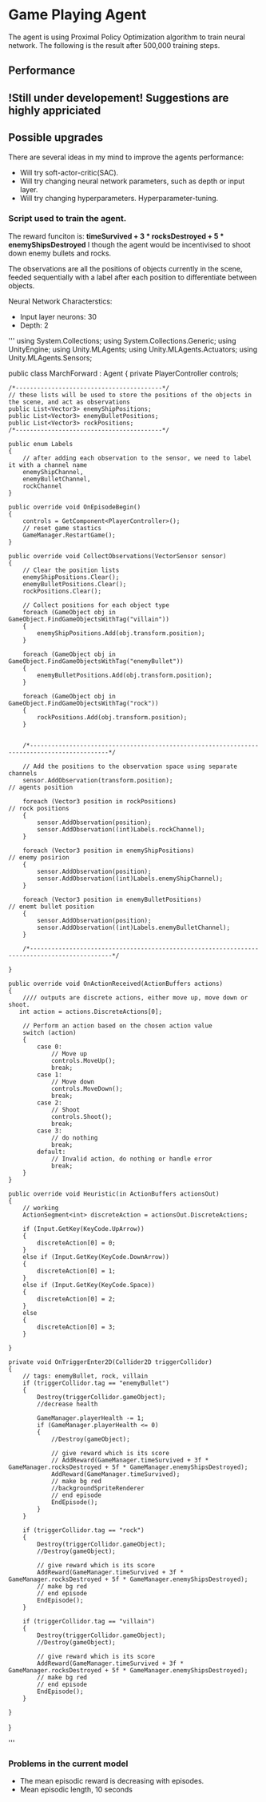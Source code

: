 # Game Playing Agent
The agent is using Proximal Policy Optimization algorithm to train neural network.
The following is the result after 500,000 training steps.

## Performance



## !Still under developement! Suggestions are highly appriciated

## Possible upgrades

There are several ideas in my mind to improve the agents performance:
* Will try soft-actor-critic(SAC).
* Will try changing neural network parameters, such as depth or input layer.
* Will try changing hyperparameters. Hyperparameter-tuning.

### Script used to train the agent. 

The reward funciton is:
    **timeSurvived + 3 * rocksDestroyed + 5 * enemyShipsDestroyed**
I though the agent would be incentivised to shoot down enemy bullets and rocks.

The observations are all the positions of objects currently in the scene, feeded sequentially
with a label after each position to differentiate between objects.

Neural Network Characterstics:
* Input layer neurons: 30
* Depth: 2

'''
using System.Collections;
using System.Collections.Generic;
using UnityEngine;
using Unity.MLAgents;
using Unity.MLAgents.Actuators;
using Unity.MLAgents.Sensors;

public class MarchForward : Agent
{
    private PlayerController controls;

    /*-----------------------------------------*/
    // these lists will be used to store the positions of the objects in the scene, and act as observations
    public List<Vector3> enemyShipPositions;
    public List<Vector3> enemyBulletPositions;
    public List<Vector3> rockPositions;
    /*-----------------------------------------*/

    public enum Labels
    {
        // after adding each observation to the sensor, we need to label it with a channel name
        enemyShipChannel,
        enemyBulletChannel,
        rockChannel
    }

    public override void OnEpisodeBegin()
    {
        controls = GetComponent<PlayerController>();
        // reset game stastics
        GameManager.RestartGame();
    }

    public override void CollectObservations(VectorSensor sensor)
    {
        // Clear the position lists
        enemyShipPositions.Clear();
        enemyBulletPositions.Clear();
        rockPositions.Clear();

        // Collect positions for each object type
        foreach (GameObject obj in GameObject.FindGameObjectsWithTag("villain"))
        {
            enemyShipPositions.Add(obj.transform.position);
        }

        foreach (GameObject obj in GameObject.FindGameObjectsWithTag("enemyBullet"))
        {
            enemyBulletPositions.Add(obj.transform.position);
        }

        foreach (GameObject obj in GameObject.FindGameObjectsWithTag("rock"))
        {
            rockPositions.Add(obj.transform.position);
        }


        /*--------------------------------------------------------------------------------------------*/

        // Add the positions to the observation space using separate channels
        sensor.AddObservation(transform.position);                           // agents position

        foreach (Vector3 position in rockPositions)                          // rock positions
        {
            sensor.AddObservation(position);
            sensor.AddObservation((int)Labels.rockChannel);
        }

        foreach (Vector3 position in enemyShipPositions)                     // enemy posirion
        {
            sensor.AddObservation(position);
            sensor.AddObservation((int)Labels.enemyShipChannel);
        }

        foreach (Vector3 position in enemyBulletPositions)                  // enemt bullet position
        {
            sensor.AddObservation(position);
            sensor.AddObservation((int)Labels.enemyBulletChannel);
        }

        /*---------------------------------------------------------------------------------------------*/

    }

    public override void OnActionReceived(ActionBuffers actions)
    {
        //// outputs are discrete actions, either move up, move down or shoot.
       int action = actions.DiscreteActions[0];

        // Perform an action based on the chosen action value
        switch (action)
        {
            case 0:
                // Move up
                controls.MoveUp();
                break;
            case 1:
                // Move down
                controls.MoveDown();
                break;
            case 2:
                // Shoot
                controls.Shoot();
                break;
            case 3:
                // do nothing
                break;
            default:
                // Invalid action, do nothing or handle error
                break;
        }
    }

    public override void Heuristic(in ActionBuffers actionsOut)
    {
        // working
        ActionSegment<int> discreteAction = actionsOut.DiscreteActions;

        if (Input.GetKey(KeyCode.UpArrow))
        {
            discreteAction[0] = 0;
        }
        else if (Input.GetKey(KeyCode.DownArrow))
        {
            discreteAction[0] = 1;
        }
        else if (Input.GetKey(KeyCode.Space))
        {
            discreteAction[0] = 2;
        }
        else
        {
            discreteAction[0] = 3;
        }

    }

    private void OnTriggerEnter2D(Collider2D triggerCollidor)
    {
        // tags: enemyBullet, rock, villain
        if (triggerCollidor.tag == "enemyBullet")
        {
            Destroy(triggerCollidor.gameObject);
            //decrease health

            GameManager.playerHealth -= 1;
            if (GameManager.playerHealth <= 0)
            {
                //Destroy(gameObject);

                // give reward which is its score
                // AddReward(GameManager.timeSurvived + 3f * GameManager.rocksDestroyed + 5f * GameManager.enemyShipsDestroyed);
                AddReward(GameManager.timeSurvived);
                // make bg red
                //backgroundSpriteRenderer
                // end episode
                EndEpisode();
            }
        }

        if (triggerCollidor.tag == "rock")
        {
            Destroy(triggerCollidor.gameObject);
            //Destroy(gameObject);

            // give reward which is its score
            AddReward(GameManager.timeSurvived + 3f * GameManager.rocksDestroyed + 5f * GameManager.enemyShipsDestroyed);
            // make bg red
            // end episode
            EndEpisode();
        }

        if (triggerCollidor.tag == "villain")
        {
            Destroy(triggerCollidor.gameObject);
            //Destroy(gameObject);

            // give reward which is its score
            AddReward(GameManager.timeSurvived + 3f * GameManager.rocksDestroyed + 5f * GameManager.enemyShipsDestroyed);
            // make bg red
            // end episode
            EndEpisode();
        }

    }

}

'''

### Problems in the current model
* The mean episodic reward is decreasing with episodes.
* Mean episodic length, 10 seconds
